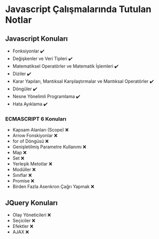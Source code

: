 # Javascript Çalışmalarında Tutulan Notlar

## Javascript Konuları

- Fonksiyonlar :heavy_check_mark:
- Değişkenler ve Veri Tipleri :heavy_check_mark:
- Matematiksel Operatörler ve Matematik İşlemleri :heavy_check_mark:
- Diziler :heavy_check_mark:
- Karar Yapıları, Mantıksal Karşılaştırmalar ve Mantıksal Operatörler :heavy_check_mark:
- Döngüler :heavy_check_mark:
- Nesne Yönelimli Programlama :heavy_check_mark:
- Hata Ayıklama :heavy_check_mark:

### ECMASCRIPT 6 Konuları

- Kapsam Alanları (Scope) :x:
- Arrow Fonskiyonlar :x:
- for of Döngüsü :x:
- Genişletilmiş Parametre Kullanımı :x:
- Map :x:
- Set :x:
- Yerleşik Metotlar :x:
- Modüller :x:
- Sınıflar :x:
- Promise :x:
- Birden Fazla Asenkron Çağrı Yapmak :x:

## JQuery Konuları

- Olay Yöneticileri :x:
- Seçiciler :x:
- Efektler :x:
- AJAX :x:
